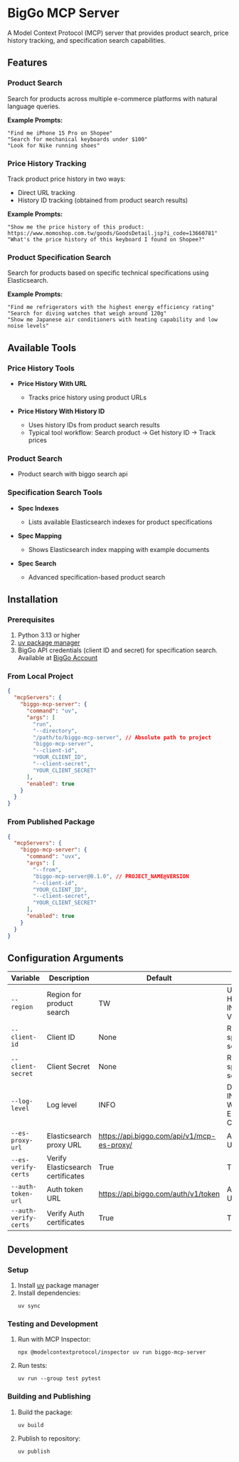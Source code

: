 # BigGo MCP Server

A Model Context Protocol (MCP) server that provides product search, price history tracking, and specification search capabilities.

## Features

### Product Search
Search for products across multiple e-commerce platforms with natural language queries.

**Example Prompts:**
```
"Find me iPhone 15 Pro on Shopee"
"Search for mechanical keyboards under $100"
"Look for Nike running shoes"
```

### Price History Tracking
Track product price history in two ways:
- Direct URL tracking
- History ID tracking (obtained from product search results)

**Example Prompts:**
```
"Show me the price history of this product: https://www.momoshop.com.tw/goods/GoodsDetail.jsp?i_code=13660781"
"What's the price history of this keyboard I found on Shopee?"
```

### Product Specification Search
Search for products based on specific technical specifications using Elasticsearch.

**Example Prompts:**
```
"Find me refrigerators with the highest energy efficiency rating"
"Search for diving watches that weigh around 120g"
"Show me Japanese air conditioners with heating capability and low noise levels"
```

## Available Tools

### Price History Tools
- **Price History With URL**
  - Tracks price history using product URLs

- **Price History With History ID**
  - Uses history IDs from product search results
  - Typical tool workflow: Search product -> Get history ID -> Track prices

### Product Search
- Product search with biggo search api

### Specification Search Tools
- **Spec Indexes**
  - Lists available Elasticsearch indexes for product specifications

- **Spec Mapping**
  - Shows Elasticsearch index mapping with example documents

- **Spec Search**
  - Advanced specification-based product search

## Installation

### Prerequisites
1. Python 3.13 or higher
2. [uv package manager](https://docs.astral.sh/uv/)
3. BigGo API credentials (client ID and secret) for specification search. Available at [BigGo Account](https://account.biggo.com)

### From Local Project
```json
{
  "mcpServers": {
    "biggo-mcp-server": {
      "command": "uv",
      "args": [
        "run",
        "--directory",
        "/path/to/biggo-mcp-server", // Absolute path to project
        "biggo-mcp-server",
        "--client-id",
        "YOUR_CLIENT_ID",
        "--client-secret",
        "YOUR_CLIENT_SECRET"
      ],
      "enabled": true
    }
  }
}
```

### From Published Package
```json
{
  "mcpServers": {
    "biggo-mcp-server": {
      "command": "uvx",
      "args": [
        "--from",
        "biggo-mcp-server@0.1.0", // PROJECT_NAME@VERSION
        "--client-id",
        "YOUR_CLIENT_ID",
        "--client-secret",
        "YOUR_CLIENT_SECRET"
      ],
      "enabled": true
    }
  }
}
```

## Configuration Arguments

| Variable              | Description                       | Default                                    | Choices                                    |
| --------------------- | --------------------------------- | ------------------------------------------ | ------------------------------------------ |
| `--region`            | Region for product search         | TW                                         | US, TW, JP, HK, SG, MY, IN, PH, TH, VN, ID |
| `--client-id`         | Client ID                         | None                                       | Required for specification search          |
| `--client-secret`     | Client Secret                     | None                                       | Required for specification search          |
| `--log-level`         | Log level                         | INFO                                       | DEBUG, INFO, WARNING, ERROR, CRITICAL      |
| `--es-proxy-url`      | Elasticsearch proxy URL           | https://api.biggo.com/api/v1/mcp-es-proxy/ | Any valid URL                              |
| `--es-verify-certs`   | Verify Elasticsearch certificates | True                                       | True, False                                |
| `--auth-token-url`    | Auth token URL                    | https://api.biggo.com/auth/v1/token        | Any valid URL                              |
| `--auth-verify-certs` | Verify Auth certificates          | True                                       | True, False                                |

## Development

### Setup
1. Install [uv](https://docs.astral.sh/uv/) package manager
2. Install dependencies:
   ```
   uv sync
   ```

### Testing and Development
1. Run with MCP Inspector:
   ```
   npx @modelcontextprotocol/inspector uv run biggo-mcp-server
   ```

2. Run tests:
   ```
   uv run --group test pytest
   ```

### Building and Publishing
1. Build the package:
   ```
   uv build
   ```

2. Publish to repository:
   ```
   uv publish
   ```